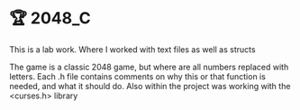 # 🏆 2048_C

This is a lab work. Where I worked with text files as well as structs

The game is a classic 2048 game, but where are all numbers replaced with letters.
Each .h file contains comments on why this or that function is needed, and what it should do.
Also within the project was working with the <curses.h> library

